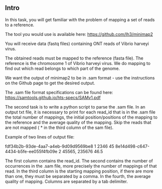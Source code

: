## Intro

In this task, you will get familiar with the problem of mapping a set of reads to a reference.

The tool you would use is available here: https://github.com/lh3/minimap2

You will receive data (fastq files) containing ONT reads of Vibrio harveyi virus. 

The obtained reads must be mapped to the reference (fasta file). The reference is the chromosome 1 of Vibrio harveyi virus. We do mapping to find out which read belongs to which part of the genome.

We want the output of minimap2 to be in .sam format - use the instructions on the Github page to get the desired output.

The .sam file format specifications can be found here: https://samtools.github.io/hts-specs/SAMv1.pdf

The second task is to write a python script to parse the .sam file. In an output txt file, it is necessary to print for each read_id that is in the .sam file the total number of mappings, the initial position/positions of the mapping to the reference and the average quality of the mapping.  Skip the reads that are not mapped ( * in the third column of the sam file).

Example of two lines of output file:

fdf34b2b-93de-4aa7-a4eb-9d09d9569be8	1	2346	45
8e14d498-c647-4434-b5fe-ee055f4fb09e	2	45565, 235676	46.5

The first column contains the read_id. The second contains the number of occurrences in the .sam file, more precisely the number of mappings of that read. In the third column is the starting mapping position, if there are more than one, they must be separated by a comma. In the fourth, the average quality of mapping. Columns are separated by a tab delimiter.
